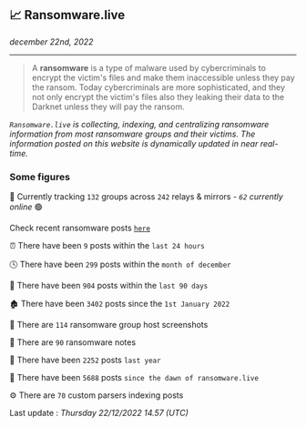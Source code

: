 ## 📈 Ransomware.live
_december 22nd, 2022_

---

> A **ransomware** is a type of malware used by cybercriminals to encrypt the victim's files and make them inaccessible unless they pay the ransom. Today cybercriminals are more sophisticated, and they not only encrypt the victim's files also they leaking their data to the Darknet unless they will pay the ransom.


_`Ransomware.live` is collecting, indexing, and centralizing ransomware information from most ransomware groups and their victims. The information posted on this website is dynamically updated in near real-time._

### Some figures 

🔎 Currently tracking `132` groups across `242` relays & mirrors - _`62` currently online_ 🟢

Check recent ransomware posts [`here`](recentposts.md)


⏰ There have been `9` posts within the `last 24 hours`

🕓 There have been `299` posts within the `month of december`

📅 There have been `904` posts within the `last 90 days`

🏚 There have been `3402` posts since the `1st January 2022`

📸 There are `114` ransomware group host screenshots

📝 There are `90` ransomware notes

🚀 There have been `2252` posts `last year`

🐣 There have been `5688` posts `since the dawn of ransomware.live`

⚙️ There are `70` custom parsers indexing posts



Last update : _Thursday 22/12/2022 14.57 (UTC)_

